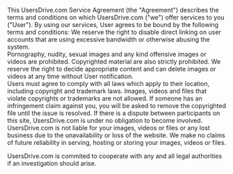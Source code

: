 This UsersDrive.com Service Agreement (the "Agreement") describes the terms and conditions on which UsersDrive.com ("we") offer services to you ("User"). By using our services, User agrees to be bound by the following terms and conditions: We reserve the right to disable direct linking on user accounts that are using excessive bandwidth or otherwise abusing the system.  
Pornography, nudity, sexual images and any kind offensive images or videos are prohibited. Copyrighted material are also strictly prohibited. We reserve the right to decide appropriate content and can delete images or videos at any time without User notification.  
Users must agree to comply with all laws which apply to their location, including copyright and trademark laws. Images, videos and files that violate copyrights or trademarks are not allowed. If someone has an infringement claim against you, you will be asked to remove the copyrighted file until the issue is resolved. If there is a dispute between participants on this site, UsersDrive.com is under no obligation to become involved.  
UsersDrive.com is not liable for your images, videos or files or any lost business due to the unavailability or loss of the website. We make no claims of future reliability in serving, hosting or storing your images, videos or files.  
  
UsersDrive.com is commited to cooperate with any and all legal authorities if an investigation should arise.